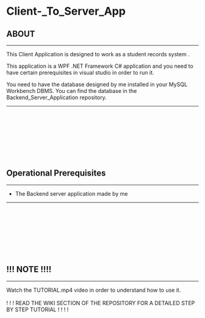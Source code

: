 # Client-_To_Server_App


## ABOUT
___________________________________________________________________________________

This Client Application is designed to work as a student records system .

This application is a WPF .NET Framework C# application and you need to have 
certain prerequisites in visual studio in order to run it.

You need to have the database designed by me installed in your MySQL Workbench DBMS.
You can find the database in the Backend_Server_Application repository.
____________________________________________________________________________________
<br/>
<br/>
<br/>
<br/>
<br/>
<br/>
<br/>


## Operational Prerequisites
__________________________

- The Backend server application made by me
__________________________
<br/>
<br/>
<br/>
<br/>
<br/>
<br/>
<br/>

## !!! NOTE !!!!
__________________

Watch the TUTORIAL.mp4 video in order to understand how to use it.
<br/>
<br/>
! ! ! READ THE WIKI SECTION OF THE REPOSITORY FOR A DETAILED STEP BY STEP TUTORIAL ! ! ! !
